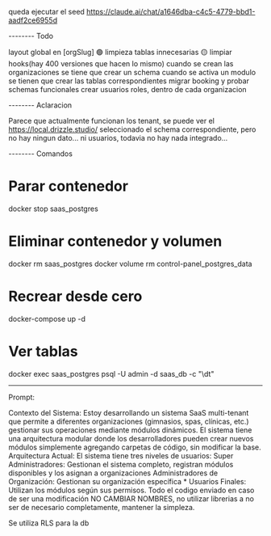 queda ejecutar el seed https://claude.ai/chat/a1646dba-c4c5-4779-bbd1-aadf2ce6955d

-------- Todo

layout global en [orgSlug] 🟢
limpieza tablas innecesarias 🟡
limpiar hooks(hay 400 versiones que hacen lo mismo)
cuando se crean las organizaciones se tiene que crear un schema
cuando se activa un modulo se tienen que crear las tablas correspondientes
migrar booking y probar schemas funcionales
crear usuarios roles, dentro de cada organizacion

-------- Aclaracion

Parece que actualmente funcionan los tenant, se puede ver el https://local.drizzle.studio/
seleccionado el schema correspondiente, pero no hay ningun dato... ni usuarios, todavia
no hay nada integrado...

-------- Comandos

# Parar contenedor
docker stop saas_postgres

# Eliminar contenedor y volumen
docker rm saas_postgres
docker volume rm control-panel_postgres_data

# Recrear desde cero
docker-compose up -d

# Ver tablas
docker exec saas_postgres psql -U admin -d saas_db -c "\dt"

--------

Prompt:

Contexto del Sistema: Estoy desarrollando un sistema SaaS multi-tenant que permite a diferentes organizaciones (gimnasios, spas, clínicas, etc.) gestionar sus operaciones mediante módulos dinámicos. El sistema tiene una arquitectura modular donde los desarrolladores pueden crear nuevos módulos simplemente agregando carpetas de código, sin modificar la base. Arquitectura Actual: El sistema tiene tres niveles de usuarios:  Super Administradores: Gestionan el sistema completo, registran módulos disponibles y los asignan a organizaciones  Administradores de Organización: Gestionan su organización específica * Usuarios Finales: Utilizan los módulos según sus permisos. Todo el codigo enviado en caso de 
ser una modificación NO CAMBIAR NOMBRES, no utilizar librerias a no ser de necesario completamente, mantener la simpleza.

Se utiliza RLS para la db